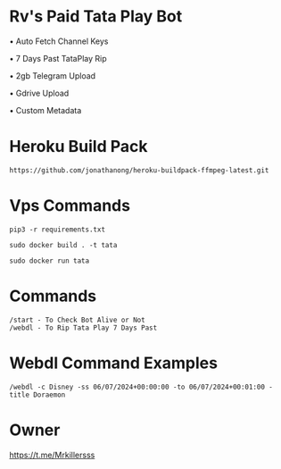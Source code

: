 # Rv's Paid Tata Play Bot

• Auto Fetch Channel Keys

• 7 Days Past TataPlay Rip

• 2gb Telegram Upload

• Gdrive Upload

• Custom Metadata

# Heroku Build Pack

```
https://github.com/jonathanong/heroku-buildpack-ffmpeg-latest.git
```
# Vps Commands
```
pip3 -r requirements.txt
```
```
sudo docker build . -t tata
```
```
sudo docker run tata
```

# Commands

```
/start - To Check Bot Alive or Not
/webdl - To Rip Tata Play 7 Days Past
```

# Webdl Command Examples

```
/webdl -c Disney -ss 06/07/2024+00:00:00 -to 06/07/2024+00:01:00 -title Doraemon
```

# Owner 
https://t.me/Mrkillersss
